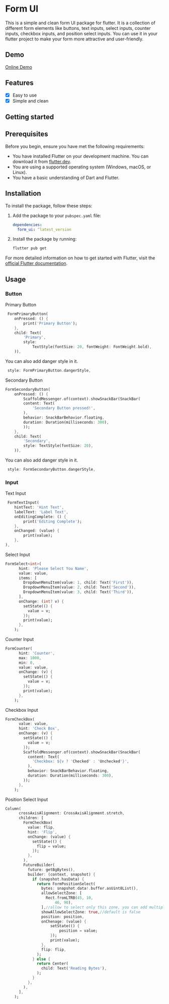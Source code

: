 # Form UI
This is a simple and clean form UI package for flutter. It is a collection of different form elements like buttons, text inputs, select inputs, counter inputs, checkbox inputs, and position select inputs. You can use it in your flutter project to make your form more attractive and user-friendly.
## Demo
[Online Demo](https://flutterformui.netlify.app)

## Features

- [x] Easy to use
- [x] Simple and clean
## Getting started
## Prerequisites

Before you begin, ensure you have met the following requirements:
- You have installed Flutter on your development machine. You can download it from [flutter.dev](https://flutter.dev).
- You are using a supported operating system (Windows, macOS, or Linux).
- You have a basic understanding of Dart and Flutter.

## Installation

To install the package, follow these steps:

1. Add the package to your `pubspec.yaml` file:
    ```yaml
    dependencies:
      form_ui: ^latest_version
    ```
2. Install the package by running:
    ```sh
    flutter pub get
    ```

For more detailed information on how to get started with Flutter, visit the [official Flutter documentation](https://flutter.dev/docs/get-started/install).

## Usage

### Button
Primary Button
```dart
 FormPrimaryButton(
    onPressed: () {
        print('Primary Button');
    },
    child: Text(
        'Primary',
        style:
            TextStyle(fontSize: 20, fontWeight: FontWeight.bold),
    )),
```
You can also add danger style in it.
```dart
 style: FormPrimaryButton.dangerStyle,
```
Secondary Button
```dart
FormSecondaryButton(
    onPressed: () {
        ScaffoldMessenger.of(context).showSnackBar(SnackBar(
        content: Text(
            'Secondary Button pressed!',
        ),
        behavior: SnackBarBehavior.floating,
        duration: Duration(milliseconds: 300),
        ));
    },
    child: Text(
        'Secondary',
        style: TextStyle(fontSize: 20),
    )),
```
You can also add danger style in it.
```dart
 style: FormSecondaryButton.dangerStyle,
```

### Input
Text Input
```dart
 FormTextInput(
    hintText: 'Hint Text',
    labelText: 'Label Text',
    onEditingComplete: () {
        print('Editing Complete');
    },
    onChanged: (value) {
        print(value);
    },
),
```
Select Input
```dart
FormSelect<int>(
      hint: 'Please Select You Name',
      value: value,
      items: [
        DropdownMenuItem(value: 1, child: Text('First')),
        DropdownMenuItem(value: 2, child: Text('Second')),
        DropdownMenuItem(value: 3, child: Text('Third')),
      ],
      onChange: (int? v) {
        setState(() {
          value = v;
        });
        print(value);
      },
    );
```
Counter Input
```dart
FormCounter(
      hint: 'Counter',
      max: 1000,
      min: 0,
      value: value,
      onChange: (v) {
        setState(() {
          value = v;
        });
        print(value);
      },
    );
```
Checkbox Input
```dart
FormCheckBox(
      value: value,
      hint: 'Check Box',
      onChange: (v) {
        setState(() {
          value = v;
        });
        ScaffoldMessenger.of(context).showSnackBar(SnackBar(
          content: Text(
            'Checkbox: ${v ? 'Checked' : 'Unchecked'}',
          ),
          behavior: SnackBarBehavior.floating,
          duration: Duration(milliseconds: 300),
        ));
      },
    );
```

Position Select Input
```dart
Column(
      crossAxisAlignment: CrossAxisAlignment.stretch,
      children: [
        FormCheckBox(
          value: flip,
          hint: 'Flip',
          onChange: (value) {
            setState(() {
              flip = value;
            });
          },
        ),
        FutureBuilder(
          future: getBgBytes(),
          builder: (context, snapshot) {
            if (snapshot.hasData) {
              return FormPositionSelect(
                bytes: snapshot.data!.buffer.asUint8List(),
                allowSelectZone: [
                  Rect.fromLTRB(45, 10,
                      46, 90),
                ],//allow to select only this zone, you can add multiple zone
                showAllowSelectZone: true,//default is false
                position: position,
                onChenage: (value) {
                    setState(() {
                        position = value;
                    });
                    print(value);
                },
                flip: flip,
              );
            } else {
              return Center(
                child: Text('Reading Bytes'),
              );
            }
          },
        ),
      ],
    );
```
